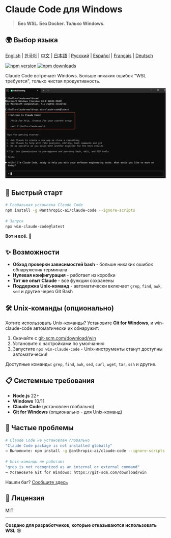 # Claude Code для Windows

> **Без WSL. Без Docker. Только Windows.**

## 🌍 Выбор языка

[English](../../README.md) | [한국어](README.ko.md) | [中文](README.zh.md) | [日本語](README.ja.md) | [Русский](README.ru.md) | [Español](README.es.md) | [Français](README.fr.md) | [Deutsch](README.de.md)

[![npm version](https://img.shields.io/npm/v/win-claude-code.svg)](https://npmjs.com/package/win-claude-code)
[![npm downloads](https://img.shields.io/npm/dm/win-claude-code.svg)](https://npmjs.com/package/win-claude-code)

Claude Code встречает Windows. Больше никаких ошибок "WSL требуется", только чистая продуктивность.

![a.png](../../images/a.png)

## 🚀 Быстрый старт

```bash
# Глобальная установка Claude Code
npm install -g @anthropic-ai/claude-code --ignore-scripts

# Запуск
npx win-claude-code@latest
```

**Вот и всё.** 🎉

## ✨ Возможности

- **Обход проверки зависимостей bash** - больше никаких ошибок обнаружения терминала
- **Нулевая конфигурация** - работает из коробки
- **Тот же опыт Claude** - все функции сохранены
- **Поддержка Unix-команд** - автоматически включает `grep`, `find`, `awk`, `sed` и другие через Git Bash

## 🛠️ Unix-команды (опционально)

Хотите использовать Unix-команды? Установите **Git for Windows**, и win-claude-code автоматически их обнаружит:

1. Скачайте с [git-scm.com/download/win](https://git-scm.com/download/win)
2. Установите с настройками по умолчанию
3. Запустите `npx win-claude-code` - Unix-инструменты станут доступны автоматически!

Доступные команды: `grep`, `find`, `awk`, `sed`, `curl`, `wget`, `tar`, `ssh` и другие.

## 📋 Системные требования

- **Node.js** 22+
- **Windows** 10/11
- **Claude Code** (установлен глобально)
- **Git for Windows** (опционально - для Unix-команд)

## 🐛 Частые проблемы

```bash
# Claude Code не установлен глобально
"Claude Code package is not installed globally"
→ Выполните: npm install -g @anthropic-ai/claude-code --ignore-scripts

# Unix-команды не работают
"grep is not recognized as an internal or external command"
→ Установите Git for Windows: https://git-scm.com/download/win
```

Нашли баг? [Сообщите здесь](https://github.com/somersby10ml/win-claude-code/issues)

## 📜 Лицензия

MIT

---

**Создано для разработчиков, которые отказываются использовать WSL** 😎